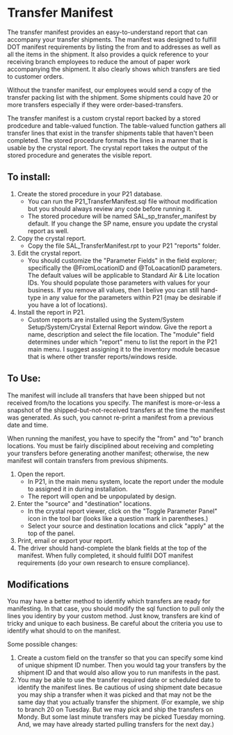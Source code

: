 # Transfer Manifest

The transfer manifest provides an easy-to-understand report that can accompany your transfer shipments. The manifest was designed to fulfill DOT manifest requirements by listing the from and to addresses as well as all the items in the shipment. It also provides a quick reference to your receiving branch employees to reduce the amout of paper work accompanying the shipment. It also clearly shows which transfers are tied to customer orders.

Without the transfer manifest, our employees would send a copy of the transfer packing list with the shipment. Some shipments could have 20 or more transfers especially if they were order-based-transfers.

The transfer manifest is a custom crystal report backed by a stored prodcedure and table-valued function. The table-valued function gathers all transfer lines that exist in the transfer shipments table that haven't been completed. The stored procedure formats the lines in a manner that is usable by the crystal report. The crystal report takes the output of the stored procedure and generates the visible report.

## To install:

1. Create the stored procedure in your P21 database. 
   * You can run the P21_TransferManifest.sql file without modification but you should always review any code before running it. 
   * The stored procedure will be named SAL_sp_transfer_manifest by default. If you change the SP name, ensure you update the crystal report as well.
2. Copy the crystal report.
   * Copy the file SAL_TransferManifest.rpt to your P21 "reports" folder.
3. Edit the crystal report.
   * You should customize the "Parameter Fields" in the field explorer; specifically the @FromLocationID and @ToLoacationID parameters. The default values will be applicable to Standard Air & Lite location IDs. You should populate those parameters with values for your business. If you remove all values, then I belive you can still hand-type in any value for the parameters within P21 (may be desirable if you have a lot of locations).
4. Install the report in P21.
   * Custom reports are installed using the System/System Setup/System/Crystal External Report window. Give the report a name, description and select the file location. The "module" field determines under which "report" menu to list the report in the P21 main menu. I suggest assigning it to the inventory module becasue that is where other transfer reports/windows reside.
   
## To Use:

The manifest will include all transfers that have been shipped but not received from/to the locations you specify. The manifest is more-or-less a snapshot of the shipped-but-not-received transfers at the time the manifest was generated. As such, you cannot re-print a manifest from a previous date and time. 

When running the manifest, you have to specify the "from" and "to" branch locations. You must be fairly disciplined about receiving and completing your transfers before generating another manifest; otherwise, the new manifest will contain transfers from previous shipments.

1. Open the report.
   * In P21, in the main menu system, locate the report under the module to assigned it in during installation.
   * The report will open and be unpopulated by design.
2. Enter the "source" and "destination" locations.
   * In the crystal report viewer, click on the "Toggle Parameter Panel" icon in the tool bar (looks like a question mark in parentheses.)
   * Select your source and destination locations and click "apply" at the top of the panel.
3. Print, email or export your report.
4. The driver should hand-complete the blank fields at the top of the manifest. When fully completed, it should fullfil DOT manifest requirements (do your own research to ensure compliance).

## Modifications

You may have a better method to identify which transfers are ready for manifesting. In that case, you should modify the sql function to pull only the lines you identiry by your custom method. Just know, transfers are kind of tricky and unique to each business. Be careful about the criteria you use to identify what should to on the manifest.

Some possible changes:
1. Create a custom field on the transfer so that you can specify some kind of unique shipment ID number. Then you would tag your transfers by the shipment ID and that would also allow you to run manifests in the past.
2. You may be able to use the transfer required date or scheduled date to identify the manifest lines. Be cautious of using shipment date becasue you may ship a transfer when it was picked and that may not be the same day that you actually transfer the shipment. (For example, we ship to branch 20 on Tuesday. But we may pick and ship the transfers on Mondy. But some last minute transfers may be picked Tuesday morning. And, we may have already started pulling transfers for the next day.)

